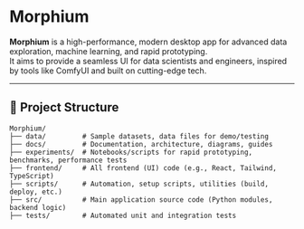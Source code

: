 # Morphium

**Morphium** is a high-performance, modern desktop app for advanced data exploration, machine learning, and rapid prototyping.  
It aims to provide a seamless UI for data scientists and engineers, inspired by tools like ComfyUI and built on cutting-edge tech.

---

## 🚀 Project Structure

```plaintext
Morphium/
├── data/         # Sample datasets, data files for demo/testing
├── docs/         # Documentation, architecture, diagrams, guides
├── experiments/  # Notebooks/scripts for rapid prototyping, benchmarks, performance tests
├── frontend/     # All frontend (UI) code (e.g., React, Tailwind, TypeScript)
├── scripts/      # Automation, setup scripts, utilities (build, deploy, etc.)
├── src/          # Main application source code (Python modules, backend logic)
├── tests/        # Automated unit and integration tests